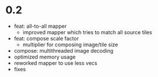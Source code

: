 # 0.2

- feat: all-to-all mapper
  - improved mapper which tries to match all source tiles
- feat: compose scale factor
  - multiplier for composing image/tile size
- compose: multithreaded image decoding
- optimized memory usage
- reworked mapper to use less vecs
- fixes